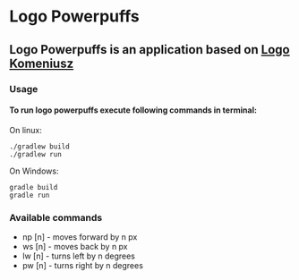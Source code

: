 # Logo Powerpuffs

## Logo Powerpuffs is an application based on [Logo Komeniusz][logo]

### Usage
#### To run logo powerpuffs execute following commands in terminal:
On linux:  
```
./gradlew build  
./gradlew run
```  

On Windows:  
```
gradle build  
gradle run
```
### Available commands
 - np [n] - moves forward by n px
 - ws [n] - moves back by n px
 - lw [n] - turns left by n degrees
 - pw [n] - turns right by n degrees

[logo]: <http://www.enauczanie.com/start/oprogramowanie/logo-komeniusz/pobierz>
